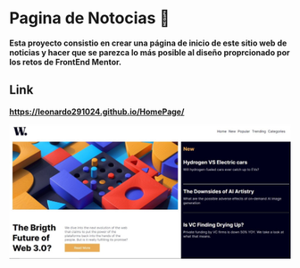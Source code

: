 # Pagina de Notocias 📝

**Esta proyecto consistio en crear una página de inicio de este sitio web de noticias y hacer que se parezca lo más posible al diseño proprcionado por los retos de FrontEnd Mentor.**

## Link
**https://leonardo291024.github.io/HomePage/**

![Portada](./assets/images/paginaDeNoticias.jpg)
